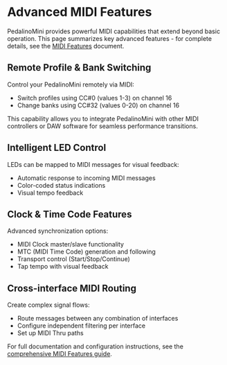 # Advanced MIDI Features

PedalinoMini provides powerful MIDI capabilities that extend beyond basic operation. This page summarizes key advanced features - for complete details, see the [MIDI Features](../interfaces/midi-features.md) document.

## Remote Profile & Bank Switching

Control your PedalinoMini remotely via MIDI:
- Switch profiles using CC#0 (values 1-3) on channel 16
- Change banks using CC#32 (values 0-20) on channel 16

This capability allows you to integrate PedalinoMini with other MIDI controllers or DAW software for seamless performance transitions.

## Intelligent LED Control

LEDs can be mapped to MIDI messages for visual feedback:
- Automatic response to incoming MIDI messages
- Color-coded status indications
- Visual tempo feedback

## Clock & Time Code Features

Advanced synchronization options:
- MIDI Clock master/slave functionality
- MTC (MIDI Time Code) generation and following
- Transport control (Start/Stop/Continue)
- Tap tempo with visual feedback

## Cross-interface MIDI Routing

Create complex signal flows:
- Route messages between any combination of interfaces
- Configure independent filtering per interface
- Set up MIDI Thru paths

For full documentation and configuration instructions, see the [comprehensive MIDI Features guide](../interfaces/midi-features.md).

